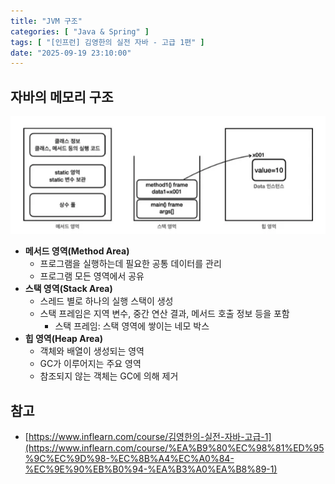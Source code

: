 ```yaml
---
title: "JVM 구조"
categories: [ "Java & Spring" ]
tags: [ "[인프런] 김영한의 실전 자바 - 고급 1편" ]
date: "2025-09-19 23:10:00"
---
```


## 자바의 메모리 구조

![](/assets/img/posts/2025/09/2025-09-19-JVM-구조/670883521713250.png)

- **메서드 영역(Method Area)**
  - 프로그램을 실행하는데 필요한 공통 데이터를 관리
  - 프로그램 모든 영역에서 공유
- **스택 영역(Stack Area)**
  - 스레드 별로 하나의 실행 스택이 생성
  - 스택 프레임은 지역 변수, 중간 연산 결과, 메서드 호출 정보 등을 포함
    - 스택 프레임: 스택 영역에 쌓이는 네모 박스
- **힙 영역(Heap Area)**
  - 객체와 배열이 생성되는 영역
  - GC가 이루어지는 주요 영역
  - 참조되지 않는 객체는 GC에 의해 제거

## 참고

- [https://www.inflearn.com/course/김영한의-실전-자바-고급-1](https://www.inflearn.com/course/%EA%B9%80%EC%98%81%ED%95%9C%EC%9D%98-%EC%8B%A4%EC%A0%84-%EC%9E%90%EB%B0%94-%EA%B3%A0%EA%B8%89-1)
